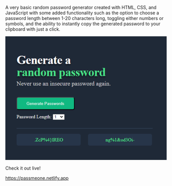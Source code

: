 
A very basic random password generator created with HTML, CSS, and JavaScript with some added functionality such as the option to choose a password length between 1-20 characters long, toggling either numbers or symbols, and the ability to instantly copy the generated password to your clipboard with just a click.

![alt text](image.png)

Check it out live! 

https://passmeone.netlify.app
